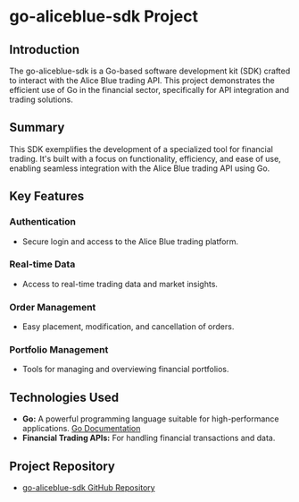 # go-aliceblue-sdk Project

## Introduction

The go-aliceblue-sdk is a Go-based software development kit (SDK) crafted to interact with the Alice Blue trading API. This project demonstrates the efficient use of Go in the financial sector, specifically for API integration and trading solutions.

## Summary

This SDK exemplifies the development of a specialized tool for financial trading. It's built with a focus on functionality, efficiency, and ease of use, enabling seamless integration with the Alice Blue trading API using Go.

## Key Features

### Authentication

- Secure login and access to the Alice Blue trading platform.

### Real-time Data

- Access to real-time trading data and market insights.

### Order Management

- Easy placement, modification, and cancellation of orders.

### Portfolio Management

- Tools for managing and overviewing financial portfolios.

## Technologies Used

- **Go:** A powerful programming language suitable for high-performance applications. [Go Documentation](https://golang.org/doc/)
- **Financial Trading APIs:** For handling financial transactions and data.

## Project Repository

- [go-aliceblue-sdk GitHub Repository](https://github.com/imyashkale/go-aliceblue-sdk)
